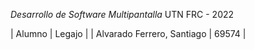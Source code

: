 *Desarrollo de Software Multipantalla* 
UTN FRC - 2022

| Alumno | Legajo |
| Alvarado Ferrero, Santiago | 69574 |